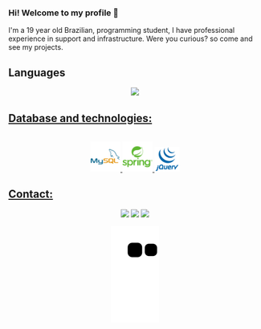 ### Hi! Welcome to my profile 👋 

I'm a 19 year old Brazilian, programming student, I have professional experience in support and infrastructure. Were you curious? so come and see my projects.

 ## Languages

<div align="center">
  <a href="https://github.com/lucaseduardotestoni">
  <img height="160em" src="https://github-readme-stats.vercel.app/api/top-langs/?username=lucaseduardotestoni&layout=compact&langs_count=7&theme=dark"/>
</div>
   
   ## Database and technologies:
   
<div align="center" style="display: inline_block"><br>
 <img width="center" alt="mysql" height="60"  width="90" 
  src="https://raw.githubusercontent.com/devicons/devicon/master/icons/mysql/mysql-original-wordmark.svg"/>
  <img width="center" alt="spring" height="60" width="90" src="https://raw.githubusercontent.com/devicons/devicon/master/icons/spring/spring-original-wordmark.svg"/>
  <img width="center" alt="spring" height="50" width="90" src="https://github.com/devicons/devicon/blob/master/icons/jquery/jquery-plain-wordmark.svg"/>
</div>

## Contact:
  <div align="center">
  <a href="https://www.instagram.com/lucasetestoni/" target="_blank"><img src="https://img.shields.io/badge/-Instagram-%23E4405F?style=for-the-badge&logo=instagram&logoColor=white" target="_blank"></a>
  <a href="https://www.linkedin.com/in/lucas-eduardo-t-807a271a1/" target="_blank"><img src="https://img.shields.io/badge/-LinkedIn-%230077B5?style=for-the-badge&logo=linkedin&logoColor=white" target="_blank"></a> 
   <a href="https://discordapp.com/users/315080520486879233/" target="_blank"><img src="https://img.shields.io/badge/Discord-7289DA?style=for-the-badge&logo=discord&logoColor=white" target="_blank"></a> 
  
   ![Snake animation](https://github.com/lucaseduardotestoni/lucaseduardotestoni/blob/output/github-contribution-grid-snake.svg)
  
  </div>
